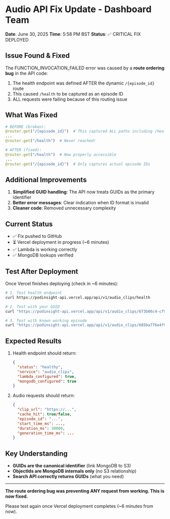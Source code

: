 # Audio API Fix Update - Dashboard Team

**Date**: June 30, 2025
**Time**: 5:58 PM BST
**Status**: ✅ CRITICAL FIX DEPLOYED

## Issue Found & Fixed

The FUNCTION_INVOCATION_FAILED error was caused by a **route ordering bug** in the API code:

1. The health endpoint was defined AFTER the dynamic `/{episode_id}` route
2. This caused `/health` to be captured as an episode ID
3. ALL requests were failing because of this routing issue

## What Was Fixed

```python
# BEFORE (broken):
@router.get("/{episode_id}")  # This captured ALL paths including /health
...
@router.get("/health")  # Never reached!

# AFTER (fixed):
@router.get("/health")  # Now properly accessible
...
@router.get("/{episode_id}")  # Only captures actual episode IDs
```

## Additional Improvements

1. **Simplified GUID handling**: The API now treats GUIDs as the primary identifier
2. **Better error messages**: Clear indication when ID format is invalid
3. **Cleaner code**: Removed unnecessary complexity

## Current Status

- ✅ Fix pushed to GitHub
- ⏳ Vercel deployment in progress (~6 minutes)
- ✅ Lambda is working correctly
- ✅ MongoDB lookups verified

## Test After Deployment

Once Vercel finishes deploying (check in ~6 minutes):

```bash
# 1. Test health endpoint
curl https://podinsight-api.vercel.app/api/v1/audio_clips/health

# 2. Test with your GUID
curl "https://podinsight-api.vercel.app/api/v1/audio_clips/673b06c4-cf90-11ef-b9e1-0b761165641d?start_time_ms=556789"

# 3. Test with known working episode
curl "https://podinsight-api.vercel.app/api/v1/audio_clips/685ba776e4f9ec2f0756267a?start_time_ms=30000"
```

## Expected Results

1. Health endpoint should return:
   ```json
   {
     "status": "healthy",
     "service": "audio_clips",
     "lambda_configured": true,
     "mongodb_configured": true
   }
   ```

2. Audio requests should return:
   ```json
   {
     "clip_url": "https://...",
     "cache_hit": true/false,
     "episode_id": "...",
     "start_time_ms": ...,
     "duration_ms": 30000,
     "generation_time_ms": ...
   }
   ```

## Key Understanding

- **GUIDs are the canonical identifier** (link MongoDB to S3)
- **ObjectIds are MongoDB internals only** (no S3 relationship)
- **Search API correctly returns GUIDs** (what you need)

---

**The route ordering bug was preventing ANY request from working. This is now fixed.**

Please test again once Vercel deployment completes (~6 minutes from now).
